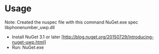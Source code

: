 # Usage

Note: Created the nuspec file with this command
NuGet.exe spec libphonenumber_uwp.dll


* Install NuGet 3.1 or later [http://blog.nuget.org/20150729/Introducing-nuget-uwp.html]
* Run: NuGet.exe 

